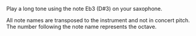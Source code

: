 Play a long tone using the note Eb3 (D#3) on your saxophone.

All note names are transposed to the instrument and not in concert pitch. The number following the
note name represents the octave.
